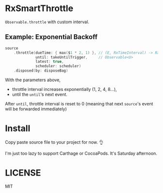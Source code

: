 # RxSmartThrottle

`Observable.throttle` with custom interval.

## Example: Exponential Backoff
```swift
source
    .throttle(dueTime: { max($1 * 2, 1) }, // (E, RxTimeInterval) -> RxTimeInterval
              until: takeUntilTrigger,     // Observable<U>
              latest: true,
              scheduler: scheduler)
    .disposed(by: disposeBag)
```

With the parameters above,

- throttle interval increases exponentially (1, 2, 4, 8...),
- until the `until`'s next event.

After `until`, throttle interval is reset to 0 (meaning that next `source`'s event will be forwarded immediately)

# Install
Copy paste source file to your project for now. 👌

I'm just too lazy to support Carthage or CocoaPods. It's Saturday afternoon.

# LICENSE
MIT

